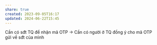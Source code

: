 ```yaml
---
share: true
created: 2023-09-05T16:17
updated: 2024-06-22T15:45
---
```

Cần có sđt TQ để nhận mã OTP
→ Cần có người ở TQ đồng ý cho mã OTP gửi về sđt của mình
